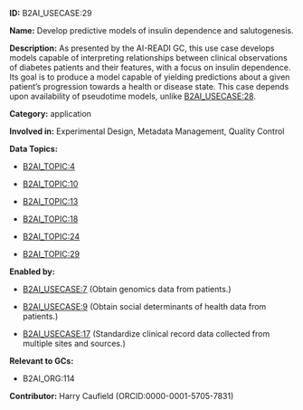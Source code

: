 **ID:** B2AI_USECASE:29

**Name:** Develop predictive models of insulin dependence and salutogenesis.

**Description:** As presented by the AI-READI GC, this use case develops models capable of interpreting relationships between clinical observations of diabetes patients and their features, with a focus on insulin dependence. Its goal is to produce a model capable of yielding predictions about a given patient’s progression towards a health or disease state. This case depends upon availability of pseudotime models, unlike [B2AI_USECASE:28](../usecases/develop-cross-sectional-ai-models-of-relationships-between-diabetes-severity-cognitive-function-and-presence-of-biomarkers.markdown).

**Category:** application

**Involved in:** Experimental Design, Metadata Management, Quality Control

**Data Topics:**

- [B2AI_TOPIC:4](../topics/ClinicalObservations.markdown)

- [B2AI_TOPIC:10](../topics/EKG.markdown)

- [B2AI_TOPIC:13](../topics/Genome.markdown)

- [B2AI_TOPIC:18](../topics/mHealth.markdown)

- [B2AI_TOPIC:24](../topics/OphthalmicImaging.markdown)

- [B2AI_TOPIC:29](../topics/SDoH.markdown)

**Enabled by:**

- [B2AI_USECASE:7](../usecases/obtain-genomics-data-from-patients.markdown) (Obtain genomics data from patients.)

- [B2AI_USECASE:9](../usecases/obtain-social-determinants-of-health-data-from-patients.markdown) (Obtain social determinants of health data from patients.)

- [B2AI_USECASE:17](../usecases/standardize-clinical-record-data-collected-from-multiple-sites-and-sources.markdown) (Standardize clinical record data collected from multiple sites and sources.)

**Relevant to GCs:**

- B2AI_ORG:114

**Contributor:** Harry Caufield
 (ORCID:0000-0001-5705-7831)

